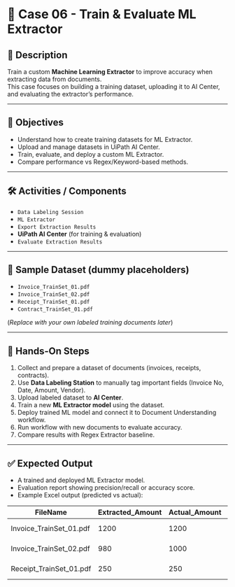 # 📂 Case 06 - Train & Evaluate ML Extractor

## 📄 Description
Train a custom **Machine Learning Extractor** to improve accuracy when extracting data from documents.  
This case focuses on building a training dataset, uploading it to AI Center, and evaluating the extractor’s performance.

---

## 🎯 Objectives
- Understand how to create training datasets for ML Extractor.  
- Upload and manage datasets in UiPath AI Center.  
- Train, evaluate, and deploy a custom ML Extractor.  
- Compare performance vs Regex/Keyword-based methods.  

---

## 🛠️ Activities / Components
- `Data Labeling Session`  
- `ML Extractor`  
- `Export Extraction Results`  
- **UiPath AI Center** (for training & evaluation)  
- `Evaluate Extraction Results`  

---

## 📂 Sample Dataset (dummy placeholders)
- `Invoice_TrainSet_01.pdf`  
- `Invoice_TrainSet_02.pdf`  
- `Receipt_TrainSet_01.pdf`  
- `Contract_TrainSet_01.pdf`  

(*Replace with your own labeled training documents later*)

---

## 🚀 Hands-On Steps
1. Collect and prepare a dataset of documents (invoices, receipts, contracts).  
2. Use **Data Labeling Station** to manually tag important fields (Invoice No, Date, Amount, Vendor).  
3. Upload labeled dataset to **AI Center**.  
4. Train a new **ML Extractor model** using the dataset.  
5. Deploy trained ML model and connect it to Document Understanding workflow.  
6. Run workflow with new documents to evaluate accuracy.  
7. Compare results with Regex Extractor baseline.  

---

## ✅ Expected Output
- A trained and deployed ML Extractor model.  
- Evaluation report showing precision/recall or accuracy score.  
- Example Excel output (predicted vs actual):

| FileName             | Extracted_Amount | Actual_Amount | Status    |
|-----------------------|------------------|---------------|-----------|
| Invoice_TrainSet_01.pdf | 1200             | 1200          | ✅ Correct |
| Invoice_TrainSet_02.pdf | 980              | 1000          | ❌ Wrong   |
| Receipt_TrainSet_01.pdf | 250              | 250           | ✅ Correct |

